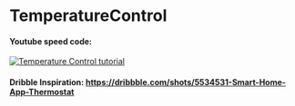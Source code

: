 # TemperatureControl

#### Youtube speed code:

[![Temperature Control tutorial](http://img.youtube.com/vi/7KJ4NsdvizE/1.jpg)](https://youtu.be/7KJ4NsdvizE)

#### Dribble Inspiration: https://dribbble.com/shots/5534531-Smart-Home-App-Thermostat
